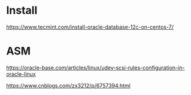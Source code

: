 # Install

https://www.tecmint.com/install-oracle-database-12c-on-centos-7/


# ASM

https://oracle-base.com/articles/linux/udev-scsi-rules-configuration-in-oracle-linux

https://www.cnblogs.com/zx3212/p/6757394.html
